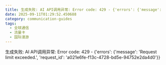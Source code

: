```yaml
---
title: 生成失败: AI API调用异常: Error code: 429 - {'errors': {'message': 'Request limit exceeded.', 'request_id': '75a234c9-9521-4197-9f7c-1abe8bd3367c'}}
date: 2025-09-11T01:29:52.450688
category: communication-guides
tags:
  - 全球通信
  - 流量卡
  - 国际漫游
---
```


生成失败: AI API调用异常: Error code: 429 - {'errors': {'message': 'Request limit exceeded.', 'request_id': 'a021e6fe-f13c-4728-bd5e-94752e2da4d0'}}